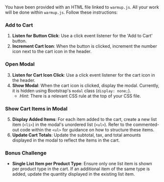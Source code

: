 You have been provided with an HTML file linked to `warmup.js`. All your work will be done within `warmup.js`. Follow these instructions:

### Add to Cart

1. **Listen for Button Click**: Use a click event listener for the 'Add to Cart' button.
2. **Increment Cart Icon**: When the button is clicked, increment the number icon next to the cart icon in the header.

### Open Modal

3. **Listen for Cart Icon Click**: Use a click event listener for the cart icon in the header.
4. **Show Modal**: When the cart icon is clicked, display the modal. Currently, it is hidden using Bootstrap's `modal` class (`display: none;`).
   - _Hint_: There is a relevant CSS rule at the top of your CSS file.

### Show Cart Items in Modal

5. **Display Added Items**: For each item added to the cart, create a new list item (`<li>`) in the modal's unordered list (`<ul>`). Refer to the commented-out code within the `<ul>` for guidance on how to structure these items.
6. **Update Cart Totals**: Update the subtotal, tax, and total amounts displayed in the modal to reflect the items in the cart.

### Bonus Challenge

- **Single List Item per Product Type**: Ensure only one list item is shown per product type in the cart. If an additional item of the same type is added, update the quantity displayed in the existing list item.
